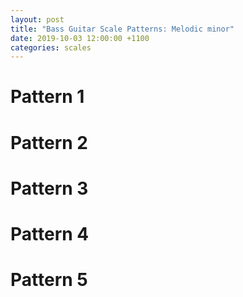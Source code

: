 ```yaml
---
layout: post
title: "Bass Guitar Scale Patterns: Melodic minor"
date: 2019-10-03 12:00:00 +1100
categories: scales
---
```


<link rel="stylesheet" href="/assets/css/fretboard.css">

<script
  src="https://code.jquery.com/jquery-1.11.2.min.js"
  integrity="sha256-Ls0pXSlb7AYs7evhd+VLnWsZ/AqEHcXBeMZUycz/CcA="
  crossorigin="anonymous"></script>

<script type="application/javascript" src="/assets/js/fretboard.js"></script>

<script type="application/javascript">
  var bass = [{
    letter: "G",
    octave: 3
  }, {
    letter: "D",
    octave: 3
  }, {
    letter: "A",
    octave: 2
  }, {
    letter: "E",
    octave: 2
  }];

  var opts = {
    tuning: bass,
    numFrets: 18,
    isChordMode: false,
    noteClickingDisabled: true,
    noteMode: "letter"
  };
</script>

# Pattern 1

<div id="patt1"></div>

<script type="application/javascript">
(function($) {

  $("#patt1").fretboard(opts);
  var api = $("#patt1").data('api');

  var patt1Notes = [{
    string: {
      letter: "E",
      octave: 2
    },
    notes: [{
      fret: 1,
      cssClass: "grey"
    },
    {
      fret: 3,
      cssClass: "grey"
    },
    {
      fret: 5,
      cssClass: "grey"
    }],
  },
  {
    string: {
      letter: "A",
      octave: 2
    },
    notes: [{
      fret: 2,
      cssClass: "grey"
    },
    {
      fret: 3,
      cssClass: "blue"
    },
    {
      fret: 5,
      cssClass: "grey"
    }],
  },
  {
    string: {
      letter: "D",
      octave: 3
    },
    notes: [{
      fret: 1,
      cssClass: "grey"
  },
  {
      fret: 3,
      cssClass: "grey"
  },
  {
      fret: 5,
      cssClass: "grey"
  }],
  },
  {
    string: {
      letter: "G",
      octave: 3
    },
    notes: [{
      fret: 2,
      cssClass: "grey"
    },
    {
      fret: 4,
      cssClass: "grey"
    },
    {
      fret: 5,
      cssClass: "blue"
    }],
  }];

  api.setClickedNotes(patt1Notes);
})(jQuery);
</script>

# Pattern 2

<div id="patt2"></div>

<script type="application/javascript">
(function($) {

  $("#patt2").fretboard(opts);
  var api = $("#patt2").data('api');

  var patt2Notes = [{
    string: {
      letter: "E",
      octave: 2
    },
    notes: [{
      fret: 3,
      cssClass: "grey"
  },
  {
      fret: 5,
      cssClass: "grey"
  },
  {
      fret: 7,
      cssClass: "grey"
    }],
  },
  {
    string: {
      letter: "A",
      octave: 2
    },
    notes: [{
      fret: 3,
      cssClass: "blue"
  },
  {
      fret: 5,
      cssClass: "grey"
  },
  {
      fret: 6,
      cssClass: "grey"
  }],
  },
  {
    string: {
      letter: "D",
      octave: 3
    },
    notes: [{
      fret: 3,
      cssClass: "grey"
  },
  {
      fret: 5,
      cssClass: "grey"
  },
  {
      fret: 7,
      cssClass: "grey"
  }],
  },
  {
    string: {
      letter: "G",
      octave: 3
    },
    notes: [
  {
      fret: 4,
      cssClass: "grey"
  },
  {
      fret: 5,
      cssClass: "blue"
  },
  {
      fret: 7,
      cssClass: "grey"
  }],
  }];

  api.setClickedNotes(patt2Notes);
})(jQuery);
</script>

# Pattern 3

<div id="patt3"></div>

<script type="application/javascript">
(function($) {

  $("#patt3").fretboard(opts);
  var api = $("#patt3").data('api');

  var patt3Notes = [{
    string: {
      letter: "E",
      octave: 2
    },
    notes: [{
      fret: 5,
      cssClass: "grey"
  },
  {
      fret: 7,
      cssClass: "grey"
  },
  {
      fret: 8,
      cssClass: "blue"
  }],
  },
  {
    string: {
      letter: "A",
      octave: 2
    },
    notes: [{
      fret: 5,
      cssClass: "grey"
  },
  {
      fret: 6,
      cssClass: "grey"
  },
  {
      fret: 8,
      cssClass: "grey"
  }],
  },
  {
    string: {
      letter: "D",
      octave: 3
    },
    notes: [{
      fret: 5,
      cssClass: "grey"
  },
  {
      fret: 7,
      cssClass: "grey"
  },
  {
      fret: 9,
      cssClass: "grey"
  }],
  },
  {
    string: {
      letter: "G",
      octave: 3
    },
    notes: [{
      fret: 5,
      cssClass: "blue"
  },
  {
      fret: 7,
      cssClass: "grey"
  },
  {
      fret: 8,
      cssClass: "grey"
  }],
  }];

  api.setClickedNotes(patt3Notes);
})(jQuery);
</script>

# Pattern 4

<div id="patt4"></div>

<script type="application/javascript">
(function($) {

  $("#patt4").fretboard(opts);
  var api = $("#patt4").data('api');

  var patt4Notes = [{
    string: {
      letter: "E",
      octave: 2
    },
    notes: [{
      fret: 8,
      cssClass: "blue"
  },
  {
      fret: 10,
      cssClass: "grey"
  },
  {
      fret: 11,
      cssClass: "grey"
  }],
  },
  {
    string: {
      letter: "A",
      octave: 2
    },
    notes: [{
      fret: 8,
      cssClass: "grey"
  },
  {
      fret: 10,
      cssClass: "grey"
  },
  {
      fret: 12,
      cssClass: "grey"
  }],
  },
  {
    string: {
      letter: "D",
      octave: 3
    },
    notes: [{
      fret: 7,
      cssClass: "lightgrey"
  },
  {
      fret: 9,
      cssClass: "grey"
  },
  {
      fret: 10,
      cssClass: "blue"
  },
  {
      fret: 12,
      cssClass: "grey"
  }],
  },
  {
    string: {
      letter: "G",
      octave: 3
    },
    notes: [{
      fret: 7,
      cssClass: "lightgrey"
  },
  {
      fret: 8,
      cssClass: "grey"
  },
  {
      fret: 10,
      cssClass: "grey"
  },
  {
      fret: 12,
      cssClass: "grey"
  }],
  }];

  api.setClickedNotes(patt4Notes);
})(jQuery);
</script>

# Pattern 5

<div id="patt5"></div>

<script type="application/javascript">
(function($) {

  $("#patt5").fretboard(opts);
  var api = $("#patt5").data('api');

  var patt5Notes = [{
    string: {
      letter: "E",
      octave: 2
    },
    notes: [{
      fret: 10,
      cssClass: "grey"
  },
  {
      fret: 11,
      cssClass: "grey"
  },
  {
      fret: 13,
      cssClass: "grey"
  }],
  },
  {
    string: {
      letter: "A",
      octave: 2
    },
    notes: [{
      fret: 10,
      cssClass: "grey"
  },
  {
      fret: 12,
      cssClass: "grey"
  },
  {
      fret: 14,
      cssClass: "grey"
  }],
  },
  {
    string: {
      letter: "D",
      octave: 3
    },
    notes: [{
      fret: 10,
      cssClass: "blue"
  },
  {
      fret: 12,
      cssClass: "grey"
  },
  {
      fret: 13,
      cssClass: "grey"
  }],
  },
  {
    string: {
      letter: "G",
      octave: 3
    },
    notes: [{
      fret: 10,
      cssClass: "grey"
  },
  {
      fret: 12,
      cssClass: "grey"
  },
  {
      fret: 14,
      cssClass: "grey"
  }],
  }];

  api.setClickedNotes(patt5Notes);
})(jQuery);
</script>
